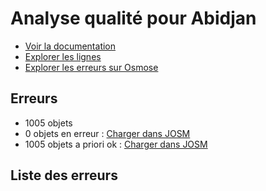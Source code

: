 # Analyse qualité pour Abidjan
- [Voir la documentation](https://wiki.openstreetmap.org/wiki/FR:WikiProject_C%C3%B4te_d'Ivoire/Transport_Abidjan)
- [Explorer les lignes](https://jungle-bus.github.io/unroll/?project=Abidjan)
- [Explorer les erreurs sur Osmose](http://osmose.openstreetmap.fr/fr/errors/?country=ivory_coast&item=9014,1260,2140)


## Erreurs
- 1005 objets
- 0 objets en erreur : [Charger dans JOSM](http://localhost:8111/load_object?relation_members=true&objects=)
- 1005 objets a priori ok : [Charger dans JOSM](http://localhost:8111/load_object?relation_members=true&objects=r10464893,r10465035,r10246667,r10246746,r10247975,r10211655,r10235280,r10271257,r10286458,r10286236,r10279858,r10233569,r10408939,r10237485,r10216288,r10290876,r10290233,r10289989,r10213167,r10395065,r10395178,r10395136,r10192143,r10248235,r10187611,r10228020,r5985016,r10201145,r10241119,r10231465,r10232988,r10240686,r10270789,r10190159,r9589447,r10228047,r10301060,r10265827,r10230294,r10192153,r10261637,r10225666,r10257679,r10241609,r10234049,r10266646,r10212293,r10235433,r10301478,r10212448,r10266864,r10267036,r10270241,r10270989,r10241430,r10241191,r10173635,r10199868,r10213431,r10265924,r10206969,r10220180,r10220245,r10187867,r10256311,r10212284,r10301548,r10191924,r10271088,r10256167,r10246874,r10246195,r10206110,r10228332,r10216195,r10228894,r10215677,r10247373,r10190354,r10241995,r10247522,r10228286,r10241381,r10289376,r10260743,r10238035,r10228640,r10229775,r10211372,r10200077,r10291303,r10261222,r10211824,r10087961,r10220807,r10206986,r10300549,r10289749,r10240809,r10281561,r10282981,r10283602,r10283796,r10228996,r10215413,r10286821,r10280602,r10228832,r10434093,r10285983,r10286387,r10361922,r10286586,r10397199,r10397090,r10189319,r10215245,r10391644,r10394941,r10179435,r10184139,r10184730,r10184964,r10185142,r10185406,r10460517,r10461307,r11600997,r11604247,r11702772,r10179006,r10185169,r10185403,r10402404,r10402518,r10402749,r10403055,r10404238,r10406387,r10406547,r10406621,r10406865,r10407729,r10407850,r10409494,r10409714,r10410754,r10411047,r10430127,r10430627,r10442364,r10459360,r10459458,r10460657,r10460968,r10461146,r10461959,r10474495,r10474747,r10476005,r10476178,r10476298,r10480217,r10480360,r10480446,r10480461,r10480573,r10521453,r11535716,r11703076,r11703113,r11703171,r11703223,r11703304,r10406129,r10403061,r11592212,r11619877,r11619939,r11620000,r11620022,r11620051,r11620886,r11620905,r11702376,r11702592,r11702874,r11702965,r11703071,r11703128,r11758498,r11758556,r10651885,r10651976,r10653426,r10653562,r10653808,r11573879,r11592326,r11592497,r11592766,r11592897,r11592959,r11593183,r11596845,r11597012,r11597137,r11597169,r11597201,r11597456,r11600234,r11600299,r11600482,r10413253,r11592064,r11597021,r10408669,r10408694,r10408727,r10412424,r10412781,r10413050,r10413162,r10413686,r10416510,r10416736,r10430197,r10430593,r10431102,r10628612,r10628718,r10628857,r10653984,r10669276,r11529699,r11531745,r11531813,r11531971,r11532200,r11532307,r11532430,r11532537,r11539651,r11539787,r11543111,r11543163,r11543219,r11543567,r11543885,r11581772,r11581822,r11581878,r11591910,r11592007,r11592121,r10672696,r10676982,r10677072,r10677135,r10677516,r10677691,r11527162,r11527427,r11529097,r11529225,r11529405,r11538371,r11538539,r11538775,r11539470,r11539584,r10647547,r10647596,r10647737,r10670070,r10670151,r11702225,r11702278,r10408771,r10408836,r11544387,r11544470,r11548462,r11555785,r11555928,r11569330,r11569444,r11572895,r11578622,r11580511,r11580548,r11581068,r11581116,r11581529,r11581693,r11581798,r11581842,r11583609,r11583655,r11583703,r11583900,r11588596,r11588862,r11588965,r11589210,r11592385,r11592419,r11592466,r11592571,r11592774,r11592840,r11596432,r11596455,r11596584,r11596698,r11596735,r11596752,r11596793,r11596832,r11596868,r11596890,r11619625,r11619658,r11619704,r11702381,r5985015,r5986717,r8774949,r8778704,r9589445,r9589446,r10087879,r10173633,r10173634,r10178669,r10178996,r10179433,r10179434,r10183939,r10184124,r10184409,r10184729,r10184954,r10184962,r10184963,r10185122,r10185123,r10185168,r10185402,r10185404,r10185405,r10186002,r10186314,r10187868,r10188094,r10188362,r10188868,r10189025,r10189317,r10189318,r10190158,r10190187,r10190353,r10191847,r10191923,r10191926,r10192050,r10192152,r10192285,r10192310,r10199196,r10199867,r10199984,r10200076,r10201097,r10201144,r10206109,r10206280,r10206587,r10206679,r10206968,r10206984,r10206985,r10211370,r10211371,r10211654,r10211802,r10211822,r10211823,r10212059,r10212283,r10212291,r10212292,r10212447,r10213165,r10213166,r10213300,r10213429,r10213430,r10213485,r10215243,r10215244,r10215412,r10215599,r10215675,r10215676,r10216194,r10216287,r10216365,r10216414,r10217853,r10217854,r10220178,r10220179,r10220244,r10220282,r10220806,r10225401,r10225665,r10228019,r10228045,r10228046,r10228185,r10228284,r10228285,r10228331,r10228619,r10228638,r10228639,r10228830,r10228831,r10228893,r10228982,r10228994,r10228995,r10229085,r10229117,r10229774,r10230044,r10230293,r10230474,r10231464,r10231839,r10232987,r10233567,r10233568,r10233895,r10234048,r10234830,r10235070,r10235071,r10235278,r10235279,r10235432,r10235486,r10235487,r10235565,r10237484,r10238033,r10238034,r10240674,r10240675,r10240685,r10240807,r10240808,r10240913,r10240914,r10241038,r10241117,r10241118,r10241190,r10241220,r10241379,r10241380,r10241429,r10241587,r10241607,r10241608,r10241994,r10242016,r10246091,r10246092,r10246194,r10246442,r10246443,r10246666,r10246745,r10246873,r10247372,r10247520,r10247521,r10247974,r10248233,r10248234,r10256124,r10256166,r10256269,r10256310,r10256955,r10257084,r10257356,r10257678,r10257967,r10260742,r10260867,r10261220,r10261221,r10261631,r10261632,r10261636,r10261866,r10261980,r10262496,r10265825,r10265826,r10265922,r10265923,r10266010,r10266156,r10266644,r10266645,r10266862,r10266863,r10267034,r10267035,r10267754,r10270239,r10270240,r10270787,r10270788,r10270988,r10271086,r10271087,r10271255,r10271256,r10279856,r10279857,r10280600,r10280601,r10281559,r10281560,r10282979,r10282980,r10283600,r10283601,r10283794,r10283795,r10285981,r10285982,r10286234,r10286235,r10286386,r10286456,r10286457,r10286494,r10286585,r10286811,r10286819,r10286820,r10289374,r10289375,r10289747,r10289748,r10289987,r10289988,r10290231,r10290232,r10290875,r10290940,r10291017,r10291226,r10291227,r10291301,r10291302,r10300150,r10300547,r10300548,r10300807,r10301058,r10301059,r10301477,r10301546,r10301547,r10361921,r10362134,r10362403,r10366136,r10391642,r10391643,r10394939,r10394940,r10395063,r10395064,r10395134,r10395135,r10395176,r10395177,r10397088,r10397089,r10397197,r10397198,r10398565,r10402402,r10402403,r10402516,r10402517,r10402747,r10402748,r10403053,r10403054,r10403059,r10403060,r10404236,r10404237,r10406127,r10406128,r10406385,r10406386,r10406545,r10406546,r10406619,r10406620,r10406863,r10406864,r10407727,r10407728,r10407848,r10407849,r10408667,r10408668,r10408692,r10408693,r10408725,r10408726,r10408769,r10408770,r10408834,r10408835,r10408844,r10409492,r10409493,r10409712,r10409713,r10410752,r10410753,r10411046,r10412113,r10412422,r10412423,r10412779,r10412780,r10413048,r10413049,r10413160,r10413161,r10413251,r10413252,r10413684,r10413685,r10416163,r10416468,r10416469,r10416508,r10416509,r10416734,r10416735,r10430125,r10430126,r10430195,r10430196,r10430591,r10430592,r10430625,r10430626,r10431100,r10431101,r10434091,r10434092,r10442362,r10442363,r10459358,r10459359,r10459456,r10459457,r10460515,r10460516,r10460655,r10460656,r10460966,r10460967,r10461305,r10461306,r10461957,r10461958,r10465033,r10465034,r10465083,r10474250,r10474251,r10474493,r10474494,r10474745,r10474746,r10476003,r10476004,r10476176,r10476177,r10476296,r10476297,r10480215,r10480216,r10480358,r10480359,r10480444,r10480445,r10480459,r10480460,r10480571,r10480572,r10521451,r10521452,r10628610,r10628611,r10628716,r10628717,r10628855,r10628856,r10647545,r10647546,r10647594,r10647595,r10647735,r10647736,r10651883,r10651884,r10651974,r10651975,r10653424,r10653425,r10653560,r10653561,r10653806,r10653807,r10653982,r10653983,r10669274,r10669275,r10670068,r10670069,r10670149,r10670150,r10672694,r10672695,r10676980,r10676981,r10677070,r10677071,r10677133,r10677134,r10677514,r10677515,r10677689,r10677690,r11527160,r11527161,r11527425,r11527426,r11529095,r11529096,r11529223,r11529224,r11529403,r11529404,r11529697,r11529698,r11531743,r11531744,r11531811,r11531812,r11531969,r11531970,r11532198,r11532199,r11532305,r11532306,r11532428,r11532429,r11532535,r11532536,r11535714,r11535715,r11538369,r11538370,r11538537,r11538538,r11538774,r11539468,r11539469,r11539582,r11539583,r11539649,r11539650,r11539785,r11539786,r11543109,r11543110,r11543161,r11543162,r11543217,r11543218,r11543565,r11543566,r11543883,r11543884,r11544385,r11544386,r11544468,r11544469,r11548460,r11548461,r11555783,r11555784,r11555926,r11555927,r11569013,r11569328,r11569329,r11569442,r11569443,r11572893,r11572894,r11573878,r11578620,r11578621,r11580509,r11580510,r11580546,r11580547,r11581066,r11581067,r11581114,r11581115,r11581527,r11581528,r11581691,r11581692,r11581770,r11581771,r11581796,r11581797,r11581820,r11581821,r11581840,r11581841,r11581876,r11581877,r11583590,r11583591,r11583652,r11583653,r11583701,r11583702,r11583898,r11583899,r11588594,r11588595,r11588860,r11588861,r11588963,r11588964,r11589208,r11589209,r11591908,r11591909,r11592005,r11592006,r11592062,r11592063,r11592119,r11592120,r11592210,r11592211,r11592324,r11592325,r11592383,r11592384,r11592417,r11592418,r11592464,r11592465,r11592495,r11592496,r11592569,r11592570,r11592764,r11592765,r11592772,r11592773,r11592838,r11592839,r11592895,r11592896,r11592957,r11592958,r11593181,r11593182,r11596430,r11596431,r11596453,r11596454,r11596582,r11596583,r11596696,r11596697,r11596733,r11596734,r11596750,r11596751,r11596791,r11596792,r11596830,r11596831,r11596843,r11596844,r11596866,r11596867,r11596888,r11596889,r11597010,r11597011,r11597019,r11597020,r11597122,r11597136,r11597167,r11597168,r11597199,r11597200,r11597454,r11597455,r11600232,r11600233,r11600297,r11600298,r11600480,r11600481,r11600819,r11600995,r11600996,r11604245,r11604246,r11619623,r11619624,r11619656,r11619657,r11619702,r11619703,r11619875,r11619876,r11619937,r11619938,r11619998,r11619999,r11620020,r11620021,r11620049,r11620050,r11620884,r11620885,r11620903,r11620904,r11702223,r11702224,r11702276,r11702277,r11702374,r11702375,r11702379,r11702380,r11702590,r11702591,r11702770,r11702771,r11702872,r11702873,r11702963,r11702964,r11703069,r11703070,r11703074,r11703075,r11703111,r11703112,r11703126,r11703127,r11703169,r11703170,r11703221,r11703222,r11703302,r11703303,r11758496,r11758497,r11758554,r11758555)

## Liste des erreurs
